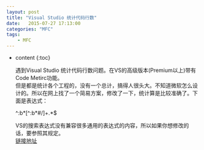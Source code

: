 ```yaml
---
layout: post
title: "Visual Studio 统计代码行数"
date:   2015-07-27 17:13:00 
categories: "MFC"
tags: 
    - MFC
---
```


* content
{:toc}

  遇到Visual Studio 统计代码行数问题。在VS的高级版本(Premium以上)带有Code Metirc功能。     
  但是都是统计各个工程的，没有一个总计，搞得人很头大。不知道微软怎么设计的。所以在网上找了一个简易方案，修改了一下，统计算是比较准确了。下面是表达式：     

	^:b*[^:b\*#/]+.*$   

  VS的搜索表达式没有兼容很多通用的表达式的内容，所以如果你想修改的话，要参照其规定。     
  [链接地址](http://msdn.microsoft.com/zh-cn/library/2k3te2cs(v=vs.80).aspx)  
